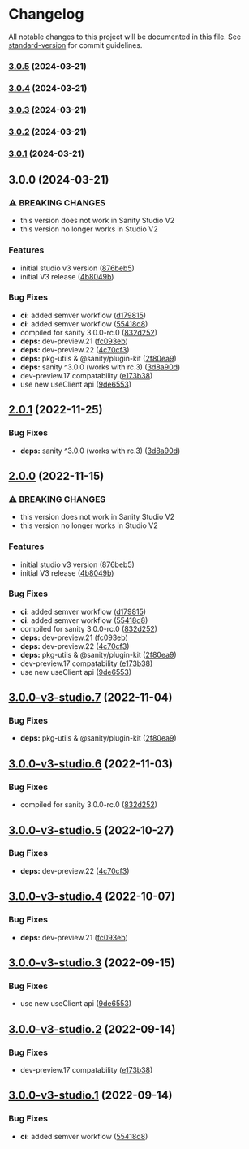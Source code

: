 # Changelog

All notable changes to this project will be documented in this file. See [standard-version](https://github.com/conventional-changelog/standard-version) for commit guidelines.

### [3.0.5](https://github.com/upnorway/sanity-plugin-graph-view/compare/v3.0.3...v3.0.5) (2024-03-21)

### [3.0.4](https://github.com/upnorway/sanity-plugin-graph-view/compare/v3.0.3...v3.0.4) (2024-03-21)

### [3.0.3](https://github.com/upnorway/sanity-plugin-graph-view/compare/v3.0.2...v3.0.3) (2024-03-21)

### [3.0.2](https://github.com/upnorway/sanity-plugin-graph-view/compare/v3.0.1...v3.0.2) (2024-03-21)

### [3.0.1](https://github.com/upnorway/sanity-plugin-graph-view/compare/v3.0.0...v3.0.1) (2024-03-21)

## 3.0.0 (2024-03-21)


### ⚠ BREAKING CHANGES

* this version does not work in Sanity Studio V2
* this version no longer works in Studio V2

### Features

* initial studio v3 version ([876beb5](https://github.com/sanity-io/sanity-plugin-graph-view/commit/876beb51ed7399f0c21a9ec57fe6e10ee625011a))
* initial V3 release ([4b8049b](https://github.com/sanity-io/sanity-plugin-graph-view/commit/4b8049b7755f935942b3362a41c6d1f9a891ec72))


### Bug Fixes

* **ci:** added semver workflow ([d179815](https://github.com/sanity-io/sanity-plugin-graph-view/commit/d179815f36bd260c8ea6d33a9e66b1e8968700b6))
* **ci:** added semver workflow ([55418d8](https://github.com/sanity-io/sanity-plugin-graph-view/commit/55418d87b50809561e3b844c8ace0e7358ef0734))
* compiled for sanity 3.0.0-rc.0 ([832d252](https://github.com/sanity-io/sanity-plugin-graph-view/commit/832d252f031e15856525264617e65126db606069))
* **deps:** dev-preview.21 ([fc093eb](https://github.com/sanity-io/sanity-plugin-graph-view/commit/fc093ebe8445c48e4ff1943e9667d2ccc29973a4))
* **deps:** dev-preview.22 ([4c70cf3](https://github.com/sanity-io/sanity-plugin-graph-view/commit/4c70cf3944d4e80554697183aeae8186625a44b1))
* **deps:** pkg-utils & @sanity/plugin-kit ([2f80ea9](https://github.com/sanity-io/sanity-plugin-graph-view/commit/2f80ea9f4bacb7aaba700fc5df6d24e3a2af7c61))
* **deps:** sanity ^3.0.0 (works with rc.3) ([3d8a90d](https://github.com/sanity-io/sanity-plugin-graph-view/commit/3d8a90d899c18dfbd87ae59ffff63c9f30f9a41f))
* dev-preview.17 compatability ([e173b38](https://github.com/sanity-io/sanity-plugin-graph-view/commit/e173b38b09c4d0e4a6db8952f5cb686aad33797f))
* use new useClient api ([9de6553](https://github.com/sanity-io/sanity-plugin-graph-view/commit/9de65534e88f9623a7c588e5a25cb8321feb5cbb))

## [2.0.1](https://github.com/sanity-io/sanity-plugin-graph-view/compare/v2.0.0...v2.0.1) (2022-11-25)

### Bug Fixes

- **deps:** sanity ^3.0.0 (works with rc.3) ([3d8a90d](https://github.com/sanity-io/sanity-plugin-graph-view/commit/3d8a90d899c18dfbd87ae59ffff63c9f30f9a41f))

## [2.0.0](https://github.com/sanity-io/sanity-plugin-graph-view/compare/v1.0.7...v2.0.0) (2022-11-15)

### ⚠ BREAKING CHANGES

- this version does not work in Sanity Studio V2
- this version no longer works in Studio V2

### Features

- initial studio v3 version ([876beb5](https://github.com/sanity-io/sanity-plugin-graph-view/commit/876beb51ed7399f0c21a9ec57fe6e10ee625011a))
- initial V3 release ([4b8049b](https://github.com/sanity-io/sanity-plugin-graph-view/commit/4b8049b7755f935942b3362a41c6d1f9a891ec72))

### Bug Fixes

- **ci:** added semver workflow ([d179815](https://github.com/sanity-io/sanity-plugin-graph-view/commit/d179815f36bd260c8ea6d33a9e66b1e8968700b6))
- **ci:** added semver workflow ([55418d8](https://github.com/sanity-io/sanity-plugin-graph-view/commit/55418d87b50809561e3b844c8ace0e7358ef0734))
- compiled for sanity 3.0.0-rc.0 ([832d252](https://github.com/sanity-io/sanity-plugin-graph-view/commit/832d252f031e15856525264617e65126db606069))
- **deps:** dev-preview.21 ([fc093eb](https://github.com/sanity-io/sanity-plugin-graph-view/commit/fc093ebe8445c48e4ff1943e9667d2ccc29973a4))
- **deps:** dev-preview.22 ([4c70cf3](https://github.com/sanity-io/sanity-plugin-graph-view/commit/4c70cf3944d4e80554697183aeae8186625a44b1))
- **deps:** pkg-utils & @sanity/plugin-kit ([2f80ea9](https://github.com/sanity-io/sanity-plugin-graph-view/commit/2f80ea9f4bacb7aaba700fc5df6d24e3a2af7c61))
- dev-preview.17 compatability ([e173b38](https://github.com/sanity-io/sanity-plugin-graph-view/commit/e173b38b09c4d0e4a6db8952f5cb686aad33797f))
- use new useClient api ([9de6553](https://github.com/sanity-io/sanity-plugin-graph-view/commit/9de65534e88f9623a7c588e5a25cb8321feb5cbb))

## [3.0.0-v3-studio.7](https://github.com/sanity-io/sanity-plugin-graph-view/compare/v3.0.0-v3-studio.6...v3.0.0-v3-studio.7) (2022-11-04)

### Bug Fixes

- **deps:** pkg-utils & @sanity/plugin-kit ([2f80ea9](https://github.com/sanity-io/sanity-plugin-graph-view/commit/2f80ea9f4bacb7aaba700fc5df6d24e3a2af7c61))

## [3.0.0-v3-studio.6](https://github.com/sanity-io/sanity-plugin-graph-view/compare/v3.0.0-v3-studio.5...v3.0.0-v3-studio.6) (2022-11-03)

### Bug Fixes

- compiled for sanity 3.0.0-rc.0 ([832d252](https://github.com/sanity-io/sanity-plugin-graph-view/commit/832d252f031e15856525264617e65126db606069))

## [3.0.0-v3-studio.5](https://github.com/sanity-io/sanity-plugin-graph-view/compare/v3.0.0-v3-studio.4...v3.0.0-v3-studio.5) (2022-10-27)

### Bug Fixes

- **deps:** dev-preview.22 ([4c70cf3](https://github.com/sanity-io/sanity-plugin-graph-view/commit/4c70cf3944d4e80554697183aeae8186625a44b1))

## [3.0.0-v3-studio.4](https://github.com/sanity-io/sanity-plugin-graph-view/compare/v3.0.0-v3-studio.3...v3.0.0-v3-studio.4) (2022-10-07)

### Bug Fixes

- **deps:** dev-preview.21 ([fc093eb](https://github.com/sanity-io/sanity-plugin-graph-view/commit/fc093ebe8445c48e4ff1943e9667d2ccc29973a4))

## [3.0.0-v3-studio.3](https://github.com/sanity-io/sanity-plugin-graph-view/compare/v3.0.0-v3-studio.2...v3.0.0-v3-studio.3) (2022-09-15)

### Bug Fixes

- use new useClient api ([9de6553](https://github.com/sanity-io/sanity-plugin-graph-view/commit/9de65534e88f9623a7c588e5a25cb8321feb5cbb))

## [3.0.0-v3-studio.2](https://github.com/sanity-io/sanity-plugin-graph-view/compare/v3.0.0-v3-studio.1...v3.0.0-v3-studio.2) (2022-09-14)

### Bug Fixes

- dev-preview.17 compatability ([e173b38](https://github.com/sanity-io/sanity-plugin-graph-view/commit/e173b38b09c4d0e4a6db8952f5cb686aad33797f))

## [3.0.0-v3-studio.1](https://github.com/sanity-io/sanity-plugin-graph-view/compare/v3.0.0-v3-studio.0...v3.0.0-v3-studio.1) (2022-09-14)

### Bug Fixes

- **ci:** added semver workflow ([55418d8](https://github.com/sanity-io/sanity-plugin-graph-view/commit/55418d87b50809561e3b844c8ace0e7358ef0734))
